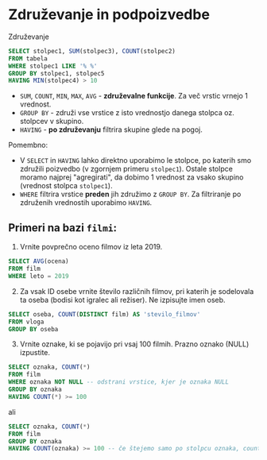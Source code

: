 # Združevanje in podpoizvedbe

Združevanje
```sql
SELECT stolpec1, SUM(stolpec3), COUNT(stolpec2)
FROM tabela
WHERE stolpec1 LIKE '% %'
GROUP BY stolpec1, stolpec5
HAVING MIN(stolpec4) > 10
```

* `SUM`, `COUNT`, `MIN`, `MAX`, `AVG` - **združevalne funkcije**. Za več vrstic vrnejo 1 vrednost.
* `GROUP BY` - združi vse vrstice z isto vrednostjo danega stolpca oz. stolpcev v skupino.
* `HAVING` - **po združevanju** filtrira skupine glede na pogoj.

Pomembno:

* V `SELECT` in `HAVING` lahko direktno uporabimo le stolpce, po katerih smo združili poizvedbo (v zgornjem primeru `stolpec1`). Ostale stolpce moramo najprej "agregirati", da dobimo 1 vrednost za vsako skupino (vrednost stolpca `stolpec1`).
* `WHERE` filtrira vrstice **preden** jih združimo z `GROUP BY`. Za filtriranje po združenih vrednostih uporabimo `HAVING`.

## Primeri na bazi `filmi`:

1. Vrnite povprečno oceno filmov iz leta 2019.

```sql
SELECT AVG(ocena)
FROM film
WHERE leto = 2019
```

2. Za vsak ID osebe vrnite število različnih filmov, pri katerih je sodelovala ta oseba (bodisi kot igralec ali režiser). Ne izpisujte imen oseb.

```sql
SELECT oseba, COUNT(DISTINCT film) AS 'stevilo_filmov'
FROM vloga
GROUP BY oseba
```

3. Vrnite oznake, ki se pojavijo pri vsaj 100 filmih. Prazno oznako (NULL) izpustite.

```sql
SELECT oznaka, COUNT(*)
FROM film
WHERE oznaka NOT NULL -- odstrani vrstice, kjer je oznaka NULL
GROUP BY oznaka
HAVING COUNT(*) >= 100
```
ali
```sql
SELECT oznaka, COUNT(*)
FROM film
GROUP BY oznaka
HAVING COUNT(oznaka) >= 100 -- če štejemo samo po stolpcu oznaka, count ignorira vrstice z NULL
```

